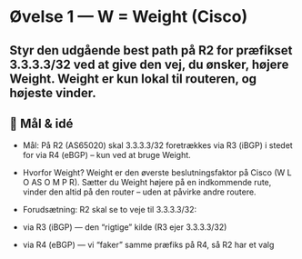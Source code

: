 # Øvelse 1 — W = Weight (Cisco)

## Styr den udgående best path på R2 for præfikset 3.3.3.3/32 ved at give den vej, du ønsker, højere Weight. Weight er kun lokal til routeren, og højeste vinder.

## 🎯 Mål & idé

* Mål: På R2 (AS65020) skal 3.3.3.3/32 foretrækkes via R3 (iBGP) i stedet for via R4 (eBGP) – kun ved at bruge Weight.

* Hvorfor Weight? Weight er den øverste beslutningsfaktor på Cisco (W L O AS O M P R). Sætter du Weight højere på en indkommende rute, vinder den altid på den router – uden at påvirke andre routere.

* Forudsætning: R2 skal se to veje til 3.3.3.3/32:

* via R3 (iBGP) — den “rigtige” kilde (R3 ejer 3.3.3.3/32)

* via R4 (eBGP) — vi “faker” samme præfiks på R4, så R2 har et valg
